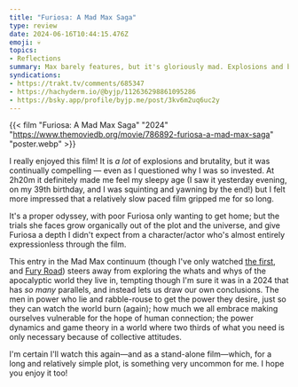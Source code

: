 ```yaml
---
title: "Furiosa: A Mad Max Saga"
type: review
date: 2024-06-16T10:44:15.476Z
emoji: 💀
topics:
- Reflections
summary: Max barely features, but it's gloriously mad. Explosions and brutality galore, but a moving central plot that made me stay for the story.
syndications:
- https://trakt.tv/comments/685347
- https://hachyderm.io/@byjp/112636298861095286
- https://bsky.app/profile/byjp.me/post/3kv6m2uq6uc2y
---
```


{{< film "Furiosa: A Mad Max Saga" "2024" "https://www.themoviedb.org/movie/786892-furiosa-a-mad-max-saga" "poster.webp" >}}

I really enjoyed this film! It is _a lot_ of explosions and brutality, but it was continually compelling — even as I questioned why I was so invested. At 2h20m it definitely made me feel my sleepy age (I saw it yesterday evening, on my 39th birthday, and I was squinting and yawning by the end!) but I felt more impressed that a relatively slow paced film gripped me for so long.

It's a proper odyssey, with poor Furiosa only wanting to get home; but the trials she faces grow organically out of the plot and the universe, and give Furiosa a depth I didn't expect from a character/actor who's almost entirely expressionless through the film.

This entry in the Mad Max continuum (though I've only watched [the first](https://www.themoviedb.org/movie/9659-mad-max), and [Fury Road](https://www.themoviedb.org/movie/76341-mad-max-fury-road)) steers away from exploring the whats and whys of the apocalyptic world they live in, tempting though I'm sure it was in a 2024 that has _so many_ parallels, and instead lets us draw our own conclusions. The men in power who lie and rabble-rouse to get the power they desire, just so they can watch the world burn (again); how much we all embrace making ourselves vulnerable for the hope of human connection; the power dynamics and game theory in a world where two thirds of what you need is only necessary because of collective attitudes.

I'm certain I'll watch this again—and as a stand-alone film—which, for a long and relatively simple plot, is something very uncommon for me. I hope you enjoy it too!
